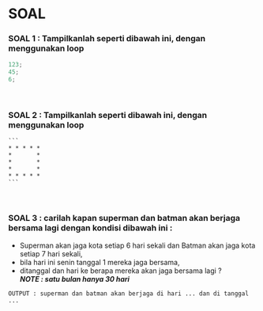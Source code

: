 # SOAL

### SOAL 1 : Tampilkanlah seperti dibawah ini, dengan menggunakan loop

```js
123;
45;
6;
```

</br>

### SOAL 2 : Tampilkanlah seperti dibawah ini, dengan menggunakan loop

    ```
    * * * * *
    *       *
    *       *
    *       *
    * * * * *
    ```

</br>

### SOAL 3 : carilah kapan superman dan batman akan berjaga bersama lagi dengan kondisi dibawah ini :

- Superman akan jaga kota setiap 6 hari sekali dan Batman akan jaga kota setiap 7 hari sekali,
- bila hari ini senin tanggal 1 mereka jaga bersama,
- ditanggal dan hari ke berapa mereka akan jaga bersama lagi ?
  </br>
  _<b>NOTE : satu bulan hanya 30 hari</b>_

```
OUTPUT : superman dan batman akan berjaga di hari ... dan di tanggal ...
```
